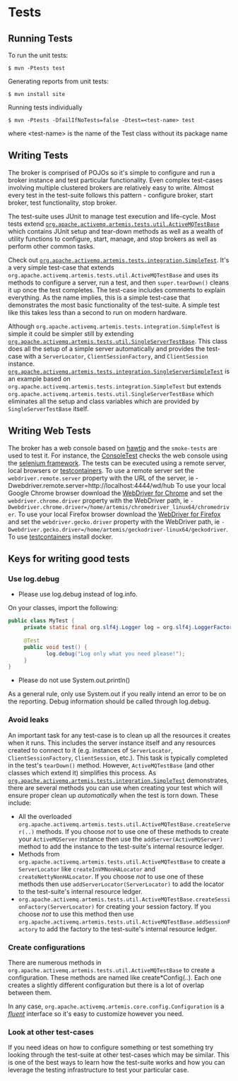 # Tests

## Running Tests

To run the unit tests:

    $ mvn -Ptests test

Generating reports from unit tests:

    $ mvn install site

Running tests individually

    $ mvn -Ptests -DfailIfNoTests=false -Dtest=<test-name> test

where &lt;test-name> is the name of the Test class without its package name

## Writing Tests

The broker is comprised of POJOs so it's simple to configure and run a broker instance and test particular functionality.
Even complex test-cases involving multiple clustered brokers are relatively easy to write. Almost every test in the 
test-suite follows this pattern - configure broker, start broker, test functionality, stop broker.

The test-suite uses JUnit to manage test execution and life-cycle.  Most tests extend [`org.apache.activemq.artemis.tests.util.ActiveMQTestBase`](https://github.com/apache/activemq-artemis/blob/master/artemis-server/src/test/java/org/apache/activemq/artemis/tests/util/ActiveMQTestBase.java)
which contains JUnit setup and tear-down methods as well as a wealth of utility functions to configure, start, manage,
and stop brokers as well as perform other common tasks.

Check out [`org.apache.activemq.artemis.tests.integration.SimpleTest`](https://github.com/apache/activemq-artemis/blob/master/tests/integration-tests/src/test/java/org/apache/activemq/artemis/tests/integration/SimpleTest.java).
It's a very simple test-case that extends `org.apache.activemq.artemis.tests.util.ActiveMQTestBase` and uses its methods
to configure a server, run a test, and then `super.tearDown()` cleans it up once the test completes. The test-case 
includes comments to explain everything. As the name implies, this is a simple test-case that demonstrates the most basic
functionality of the test-suite. A simple test like this takes less than a second to run on modern hardware.

Although `org.apache.activemq.artemis.tests.integration.SimpleTest` is simple it could be simpler still by extending
[`org.apache.activemq.artemis.tests.util.SingleServerTestBase`](https://github.com/apache/activemq-artemis/blob/master/artemis-server/src/test/java/org/apache/activemq/artemis/tests/util/SingleServerTestBase.java).
This class does all the setup of a simple server automatically and provides the test-case with a `ServerLocator`, 
`ClientSessionFactory`, and `ClientSession` instance. [`org.apache.activemq.artemis.tests.integration.SingleServerSimpleTest`](https://github.com/apache/activemq-artemis/blob/master//tests/integration-tests/src/test/java/org/apache/activemq/artemis/tests/integration/SingleServerSimpleTest.java)
is an example based on `org.apache.activemq.artemis.tests.integration.SimpleTest` but extends `org.apache.activemq.artemis.tests.util.SingleServerTestBase`
which eliminates all the setup and class variables which are provided by `SingleServerTestBase` itself.

## Writing Web Tests

The broker has a web console based on [hawtio](https://github.com/hawtio/hawtio) and the `smoke-tests` are used to test it.
For instance, the [ConsoleTest](https://github.com/apache/activemq-artemis/blob/main/tests/smoke-tests/src/test/java/org/apache/activemq/artemis/tests/smoke/console/ConsoleTest.java)
checks the web console using the [selenium framework](https://github.com/SeleniumHQ/selenium).
The tests can be executed using a remote server, local browsers or [testcontainers](https://www.testcontainers.org/modules/webdriver_containers).
To use a remote server set the `webdriver.remote.server` property with the URL
of the server, ie -Dwebdriver.remote.server=http://localhost:4444/wd/hub
To use your local Google Chrome browser download the [WebDriver for Chrome](https://chromedriver.chromium.org/) and set
the `webdriver.chrome.driver` property with the WebDriver path, ie `-Dwebdriver.chrome.driver=/home/artemis/chromedriver_linux64/chromedriver`.
To use your local Firefox browser download the [WebDriver for Firefox](https://github.com/mozilla/geckodriver/) and set
the `webdriver.gecko.driver` property with the WebDriver path, ie `-Dwebdriver.gecko.driver=/home/artemis/geckodriver-linux64/geckodriver`.
To use [testcontainers](https://www.testcontainers.org/modules/webdriver_containers) install docker.

## Keys for writing good tests

### Use log.debug

- Please use log.debug instead of log.info.

On your classes, import the following:

```java
public class MyTest {
     private static final org.slf4j.Logger log = org.slf4j.LoggerFactory.getLogger($CLASS_NAME$.class);
    
     @Test
     public void test() {
            log.debug("Log only what you need please!");
     }
}
```

- Please do not use System.out.println()

As a general rule, only use System.out if you really intend an error to be on the reporting. Debug information should be called through log.debug.

### Avoid leaks

An important task for any test-case is to clean up all the resources it creates when it runs. This includes the server
instance itself and any resources created to connect to it (e.g. instances of `ServerLocator`, `ClientSessionFactory`,
`ClientSession`, etc.). This task is typically completed in the test's `tearDown()` method.  However, `ActiveMQTestBase` 
(and other classes which extend it) simplifies this process. As [`org.apache.activemq.artemis.tests.integration.SimpleTest`](https://github.com/apache/activemq-artemis/blob/master/tests/integration-tests/src/test/java/org/apache/activemq/artemis/tests/integration/SimpleTest.java)
demonstrates, there are several methods you can use when creating your test which will ensure proper clean up _automatically_
when the test is torn down. These include:

- All the overloaded `org.apache.activemq.artemis.tests.util.ActiveMQTestBase.createServer(..)` methods. If you choose
_not_ to use one of these methods to create your `ActiveMQServer` instance then use the `addServer(ActiveMQServer)` 
method to add the instance to the test-suite's internal resource ledger.
- Methods from `org.apache.activemq.artemis.tests.util.ActiveMQTestBase` to create a `ServerLocator` like 
`createInVMNonHALocator` and `createNettyNonHALocator`. If you choose _not_ to use one of these methods then use 
`addServerLocator(ServerLocator)` to add the locator to the test-suite's internal resource ledger.
- `org.apache.activemq.artemis.tests.util.ActiveMQTestBase.createSessionFactory(ServerLocator)` for creating your session
factory. If you choose _not_ to use this method then use `org.apache.activemq.artemis.tests.util.ActiveMQTestBase.addSessionFactory`
to add the factory to the test-suite's internal resource ledger.

### Create configurations

There are numerous methods in `org.apache.activemq.artemis.tests.util.ActiveMQTestBase` to create a configuration. These
methods are named like create&#42;Config(..). Each one creates a slightly different configuration but there is a lot of 
overlap between them.

In any case, `org.apache.activemq.artemis.core.config.Configuration` is a [_fluent_](https://en.wikipedia.org/wiki/Fluent_interface)
interface so it's easy to customize however you need.

### Look at other test-cases

If you need ideas on how to configure something or test something try looking through the test-suite at other test-cases
which may be similar. This is one of the best ways to learn how the test-suite works and how you can leverage the
testing infrastructure to test your particular case.

    